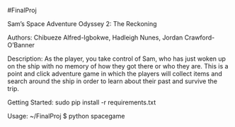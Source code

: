 #FinalProj

Sam’s Space Adventure Odyssey 2: The Reckoning

Authors:
Chibueze Alfred-Igbokwe, Hadleigh Nunes, Jordan Crawford-O’Banner

Description:
As the player, you take control of Sam, who has just woken up on the ship with no memory of how they got there or who they are. This is a point and click adventure game in which the players will collect items and search around the ship in order to learn about their past and survive the trip.

Getting Started:
sudo pip install -r requirements.txt

Usage:
~/FinalProj $ python spacegame

